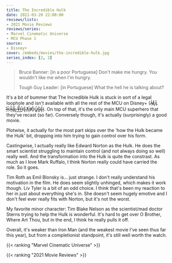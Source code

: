 ```yaml
---
title: The Incredible Hulk
date: 2021-03-20 22:00:00
reviews/lists:
- 2021 Movie Reviews
reviews/series:
- Marvel Cinematic Universe
- MCU Phase 1
source:
- Disney+
cover: /embeds/movies/the-incredible-hulk.jpg
series_index: [2, 2]
---
```

> Bruce Banner: [in a poor Portuguese] Don't make me hungry. You wouldn't like me when I'm hungry.
> 
> Tough Guy Leader: [in Portuguese] What the hell he is talking about?

It's a bit of bummer that The Incredible Hulk is stuck in sort of a legal loophole and isn't available with all the rest of the MCU on Disney+ (A̸̜̓L̶̬̽L̷̗̋ ̵̦̂Ĥ̴̖A̵͓͋I̴̝̓L̵̺̓ ̶͖̄T̶̿͜H̶̬̊È̷̡ ̸̜̋M̸̮̔O̷̜͒U̶͇̓S̵̺̏Ë̵̝́). On top of that, it's the only main MCU superhero that they've recast (so far). Conversely though, it's actually (surprisingly) a good movie. 

<!--more-->

Plotwise, it actually for the most part skips over the 'how the Hulk became the Hulk' bit, dropping into him trying to gain control over his form. 

Castingwise, I actually really like Edward Norton as the Hulk. He does the smart scientist struggling to maintain control (and not always doing so well) really well. And the transformation into the Hulk is quite the constrast. As much as I love Mark Ruffalo, I think Norton really could have carried the role. So it goes. 

Tim Roth as Emil Blonsky is... just strange. I don't really understand his motivation in the film. He does seem slightly unhinged, which makes it work though. Liv Tyler is a bit of an odd choice. I think that's been my reaction to her in just about everything she's in. She doesn't seem hugely emotive and I don't feel ever really fits with Norton, but it's not the worst.  

My favorite minor character: Tim Blake Nelson as the scientist/mad doctor Sterns trying to help the Hulk is wonderful. It's hard to get over O Brother, Where Art Thou, but in the end, I think he really pulls it off. 

Overall, it's weaker than Iron Man (and the weakest movie I've seen thus far this year), but from a completionist standpoint, it's still well worth the watch. 

{{< ranking "Marvel Cinematic Universe" >}}

{{< ranking "2021 Movie Reviews" >}}
